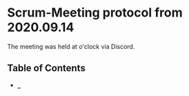 # Scrum-Meeting protocol from 2020.09.14

The meeting was held at  o'clock via Discord.

## Table of Contents

* [`_`](scrum-meetings/meeting_2020_09_14.md)


